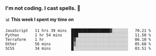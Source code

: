 ### I'm not coding. I cast spells. 🎩

📊 **This week I spent my time on**
<!--START_SECTION:waka-->
```text
JavaScript   11 hrs 39 mins  █████████████████▓░░░░░░░   70.21 % 
Python       1 hr 54 mins    ███░░░░░░░░░░░░░░░░░░░░░░   11.50 % 
Terraform    1 hr            █▓░░░░░░░░░░░░░░░░░░░░░░░   06.10 % 
Other        56 mins         █▒░░░░░░░░░░░░░░░░░░░░░░░   05.68 % 
SCSS         34 mins         █░░░░░░░░░░░░░░░░░░░░░░░░   03.51 % 
```
<!--END_SECTION:waka-->
